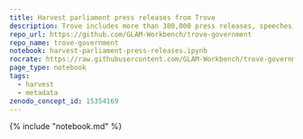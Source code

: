 ```yaml
---
title: Harvest parliament press releases from Trove
description: Trove includes more than 380,000 press releases, speeches, and interview transcripts issued by Australian federal politicians and saved by the Parliamentary Library. This notebook shows you how to harvest both metadata and full text from a search of the parliamentary press releases. The metadata is available from Trove, but to get the full text we have to go back to the Parliamentary Library's database, ParlInfo.
repo_url: https://github.com/GLAM-Workbench/trove-government
repo_name: trove-government
notebook: harvest-parliament-press-releases.ipynb
rocrate: https://raw.githubusercontent.com/GLAM-Workbench/trove-government/master/ro-crate-metadata.json
page_type: notebook
tags:
  - harvest
  - metadata
zenodo_concept_id: 15354169
---
```


{% include "notebook.md" %}

